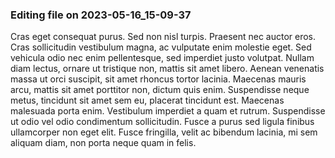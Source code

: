 

### Editing file on 2023-05-16_15-09-37

Cras eget consequat purus. Sed non nisl turpis. Praesent nec auctor eros. Cras sollicitudin vestibulum magna, ac vulputate enim molestie eget. Sed vehicula odio nec enim pellentesque, sed imperdiet justo volutpat. Nullam diam lectus, ornare ut tristique non, mattis sit amet libero. Aenean venenatis massa ut orci suscipit, sit amet rhoncus tortor lacinia.
Maecenas mauris arcu, mattis sit amet porttitor non, dictum quis enim. Suspendisse neque metus, tincidunt sit amet sem eu, placerat tincidunt est. Maecenas malesuada porta enim. Vestibulum imperdiet a quam et rutrum. Suspendisse ut odio vel odio condimentum sollicitudin. Fusce a purus sed ligula finibus ullamcorper non eget elit. Fusce fringilla, velit ac bibendum lacinia, mi sem aliquam diam, non porta neque quam in felis.


